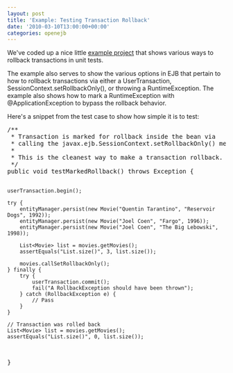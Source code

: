 ```yaml
---
layout: post
title: 'Example: Testing Transaction Rollback'
date: '2010-03-10T13:00:00+00:00'
categories: openejb
---
```

We've coded up a nice little <a href="http://svn.apache.org/repos/asf/openejb/trunk/openejb3/examples/transaction-rollback/">example project</a> that shows various ways to rollback transactions in unit tests.
<p/>
The example also serves to show the various options in EJB that pertain to how to rollback transactions via either a UserTransaction, SessionContext.setRollbackOnly(), or throwing a RuntimeException.  The example also shows how to mark a RuntimeException with @ApplicationException to bypass the rollback behavior.
<p/>
Here's a snippet from the test case to show how simple it is to test:
<p/>
<pre>
/**
 * Transaction is marked for rollback inside the bean via
 * calling the javax.ejb.SessionContext.setRollbackOnly() method
 *
 * This is the cleanest way to make a transaction rollback.
 */
public void testMarkedRollback() throws Exception {

    userTransaction.begin();

    try {
        entityManager.persist(new Movie("Quentin Tarantino", "Reservoir Dogs", 1992));
        entityManager.persist(new Movie("Joel Coen", "Fargo", 1996));
        entityManager.persist(new Movie("Joel Coen", "The Big Lebowski", 1998));

        List<Movie> list = movies.getMovies();
        assertEquals("List.size()", 3, list.size());

        movies.callSetRollbackOnly();
    } finally {
        try {
            userTransaction.commit();
            fail("A RollbackException should have been thrown");
        } catch (RollbackException e) {
            // Pass
        }
    }

    // Transaction was rolled back
    List<Movie> list = movies.getMovies();
    assertEquals("List.size()", 0, list.size());

}
</pre>
